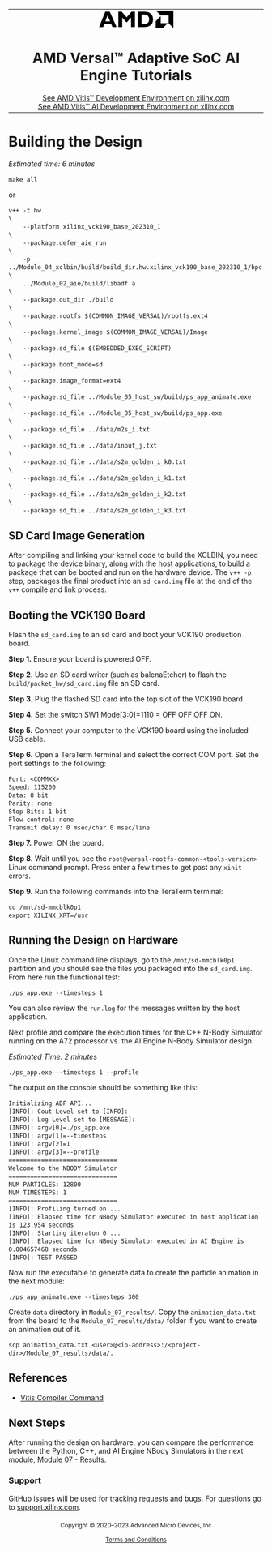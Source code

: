 ﻿<table class="sphinxhide" width="100%">
 <tr width="100%">
    <td align="center"><img src="https://raw.githubusercontent.com/Xilinx/Image-Collateral/main/xilinx-logo.png" width="30%"/><h1>AMD Versal™ Adaptive SoC AI Engine Tutorials</h1>
    <a href="https://www.xilinx.com/products/design-tools/vitis.html">See AMD Vitis™ Development Environment on xilinx.com</br></a>
    <a href="https://www.xilinx.com/products/design-tools/vitis/vitis-ai.html">See AMD Vitis™ AI Development Environment on xilinx.com</a>
    </td>
 </tr>
</table>

# Building the Design

*Estimated time: 6 minutes*

```
make all
```

or

```
v++ -t hw                                                                         \
    --platform xilinx_vck190_base_202310_1                                        \
    --package.defer_aie_run                                                       \
    -p ../Module_04_xclbin/build/build_dir.hw.xilinx_vck190_base_202310_1/hpc.xclbin \
    ../Module_02_aie/build/libadf.a                                               \
    --package.out_dir ./build                                                     \
    --package.rootfs $(COMMON_IMAGE_VERSAL)/rootfs.ext4                           \
    --package.kernel_image $(COMMON_IMAGE_VERSAL)/Image                           \
    --package.sd_file $(EMBEDDED_EXEC_SCRIPT)                                     \
    --package.boot_mode=sd                                                        \
    --package.image_format=ext4                                                   \
    --package.sd_file ../Module_05_host_sw/build/ps_app_animate.exe               \
    --package.sd_file ../Module_05_host_sw/build/ps_app.exe                       \
    --package.sd_file ../data/m2s_i.txt                                           \
    --package.sd_file ../data/input_j.txt                                         \
    --package.sd_file ../data/s2m_golden_i_k0.txt                                 \
    --package.sd_file ../data/s2m_golden_i_k1.txt                                 \
    --package.sd_file ../data/s2m_golden_i_k2.txt                                 \
    --package.sd_file ../data/s2m_golden_i_k3.txt                           
```

## SD Card Image Generation

After compiling and linking your kernel code to build the XCLBIN, you need to package the device binary, along with the host applications, to build a package that can be booted and run on the hardware device. The `v++ -p` step, packages the final product into an `sd_card.img` file at the end of the `v++` compile and link process.

## Booting the VCK190 Board

Flash the `sd_card.img` to an sd card and boot your VCK190 production board.

**Step 1.** Ensure your board is powered OFF.

**Step 2.** Use an SD card writer (such as balenaEtcher) to flash the `build/packet_hw/sd_card.img` file an SD card.

**Step 3.** Plug the flashed SD card into the top slot of the VCK190 board.

**Step 4.** Set the switch SW1 Mode\[3:0\]=1110 = OFF OFF OFF ON.

**Step 5.** Connect your computer to the VCK190 board using the included USB cable.

**Step 6.** Open a TeraTerm terminal and select the correct COM port. Set the port settings to the following:

```
Port: <COMMXX>
Speed: 115200
Data: 8 bit
Parity: none
Stop Bits: 1 bit
Flow control: none
Transmit delay: 0 msec/char 0 msec/line
```

**Step 7.** Power ON the board.

**Step 8.** Wait until you see the `root@versal-rootfs-common-<tools-version>` Linux command prompt. Press enter a few times to get past any `xinit` errors.

**Step 9.** Run the following commands into the TeraTerm terminal:

```
cd /mnt/sd-mmcblk0p1
export XILINX_XRT=/usr
```

## Running the Design on Hardware

Once the Linux command line displays, go to the `/mnt/sd-mmcblk0p1` partition and you should see the files you packaged into the `sd_card.img`. From here run the functional test:

```
./ps_app.exe --timesteps 1
```

You can also review the `run.log` for the messages written by the host application.

Next profile and compare the execution times for the C++ N-Body Simulator running on the A72 processor vs. the AI Engine N-Body Simulator design.

*Estimated Time: 2 minutes*

```
./ps_app.exe --timesteps 1 --profile
```

The output on the console should be something like this:

```
Initializing ADF API...
[INFO]: Cout Level set to [INFO]:
[INFO]: Log Level set to [MESSAGE]:
[INFO]: argv[0]=./ps_app.exe
[INFO]: argv[1]=--timesteps
[INFO]: argv[2]=1
[INFO]: argv[3]=--profile
==============================
Welcome to the NBODY Simulator
==============================
NUM PARTICLES: 12800
NUM TIMESTEPS: 1
==============================
[INFO]: Profiling turned on ...
[INFO]: Elapsed time for NBody Simulator executed in host application is 123.954 seconds
[INFO]: Starting iteraton 0 ...
[INFO]: Elapsed time for NBody Simulator executed in AI Engine is 0.004657468 seconds
[INFO]: TEST PASSED
```

Now run the executable to generate data to create the particle animation in the next module:

```
./ps_app_animate.exe --timesteps 300
```

Create `data` directory in `Module_07_results/`. Copy the `animation_data.txt` from the board to the `Module_07_results/data/` folder if you want to create an animation out of it.

```
scp animation_data.txt <user>@<ip-address>:/<project-dir>/Module_07_results/data/.
```

## References

* [Vitis Compiler Command](https://docs.xilinx.com/r/en-US/ug1393-vitis-application-acceleration/v-Command)

## Next Steps

After running the design on hardware, you can compare the performance between the Python, C++, and AI Engine NBody Simulators in the next module, [Module 07 - Results](../Module_07_results).


### Support

GitHub issues will be used for tracking requests and bugs. For questions go to [support.xilinx.com](http://support.xilinx.com/).



<p class="sphinxhide" align="center"><sub>Copyright © 2020–2023 Advanced Micro Devices, Inc</sub></p>

<p class="sphinxhide" align="center"><sup><a href="https://www.amd.com/en/corporate/copyright">Terms and Conditions</a></sup></p>
